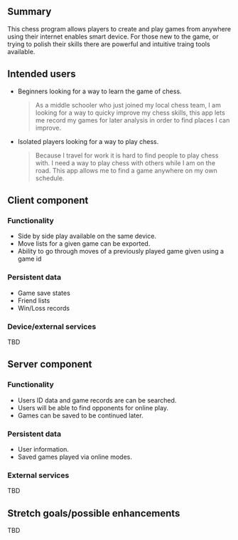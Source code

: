 ## Summary

This chess program allows players to create and play games from anywhere using their internet enables smart device. For those new to the game, or trying to polish their skills there are powerful and intuitive traing tools available.
## Intended users



* Beginners looking for a way to learn the game of chess.

    > As a middle schooler who just joined my local chess team, I am looking for a way to quicky improve my chess skills, this app lets me record my games for later analysis in order to find places I can improve.
* Isolated players looking for a way to play chess.

    > Because I travel for work it is hard to find people to play chess with. I need a way to play chess with others while I am on the road. This app allows me to find a game anywhere on my own schedule.

## Client component

### Functionality

* Side by side play available on the same device.
* Move lists for a given game can be exported.
* Ability to go through moves of a previously played game given using a game id

### Persistent data

* Game save states
* Friend lists
* Win/Loss records
    
### Device/external services

TBD
    
## Server component

### Functionality

* Users ID data and game records are can be searched.
* Users will be able to find opponents for online play.
* Games can be saved to be continued later.

### Persistent data

* User information.
* Saved games played via online modes.

### External services

TBD

## Stretch goals/possible enhancements 

TBD